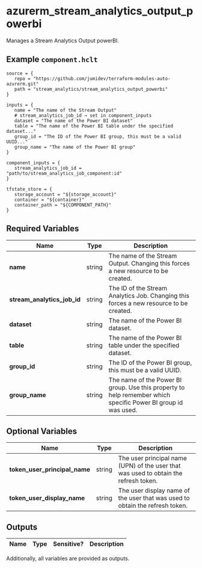 # azurerm_stream_analytics_output_powerbi

Manages a Stream Analytics Output powerBI.

## Example `component.hclt`

```hcl
source = {
   repo = "https://github.com/jumidev/terraform-modules-auto-azurerm.git"   
   path = "stream_analytics/stream_analytics_output_powerbi"   
}

inputs = {
   name = "The name of the Stream Output"   
   # stream_analytics_job_id → set in component_inputs
   dataset = "The name of the Power BI dataset"   
   table = "The name of the Power BI table under the specified dataset..."   
   group_id = "The ID of the Power BI group, this must be a valid UUID..."   
   group_name = "The name of the Power BI group"   
}

component_inputs = {
   stream_analytics_job_id = "path/to/stream_analytics_job_component:id"   
}

tfstate_store = {
   storage_account = "${storage_account}"   
   container = "${container}"   
   container_path = "${COMPONENT_PATH}"   
}

```

## Required Variables

| Name | Type |  Description |
| ---- | --------- |  ----------- |
| **name** | string |  The name of the Stream Output. Changing this forces a new resource to be created. | 
| **stream_analytics_job_id** | string |  The ID of the Stream Analytics Job. Changing this forces a new resource to be created. | 
| **dataset** | string |  The name of the Power BI dataset. | 
| **table** | string |  The name of the Power BI table under the specified dataset. | 
| **group_id** | string |  The ID of the Power BI group, this must be a valid UUID. | 
| **group_name** | string |  The name of the Power BI group. Use this property to help remember which specific Power BI group id was used. | 

## Optional Variables

| Name | Type |  Description |
| ---- | --------- |  ----------- |
| **token_user_principal_name** | string |  The user principal name (UPN) of the user that was used to obtain the refresh token. | 
| **token_user_display_name** | string |  The user display name of the user that was used to obtain the refresh token. | 



## Outputs

| Name | Type | Sensitive? | Description |
| ---- | ---- | --------- | --------- |

Additionally, all variables are provided as outputs.
